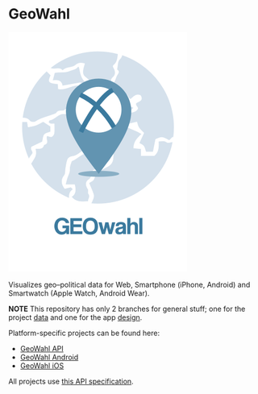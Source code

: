 # GeoWahl


![alt tag](https://github.com/fhstp-mfg/geowahl/blob/design/Exports/Logo/Logo_round.png)

Visualizes geo–political data for Web, Smartphone (iPhone, Android) and Smartwatch (Apple Watch, Android Wear).

**NOTE** This repository has only 2 branches for general stuff; one for the project [data](https://github.com/fhstp-mfg/geowahl/tree/data) and one for the app [design](https://github.com/fhstp-mfg/geowahl/tree/design). 

Platform-specific projects can be found here:
- [GeoWahl API](https://github.com/fhstp-mfg/geowahl-api)
- [GeoWahl Android](https://github.com/fhstp-mfg/geowahl-android)
- [GeoWahl iOS](https://github.com/fhstp-mfg/geowahl-ios)

All projects use [this API specification](https://github.com/fhstp-mfg/geowahl-api/).

